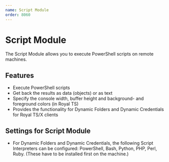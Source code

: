 ```yaml
---
name: Script Module
order: 8060
---
```


# Script Module

The Script Module allows you to execute PowerShell scripts on remote machines.

## Features

- Execute PowerShell scripts
- Get back the results as data (objects) or as text
- Specify the console width, buffer height and background- and foreground colors (in Royal TS)
- Provides the functionality for Dynamic Folders and Dynamic Credentials for Royal TS/X clients

## Settings for Script Module

- For Dynamic Folders and Dynamic Credentials, the following Script Interpreters can be configured: PowerShell, Bash, Python, PHP, Perl, Ruby. (These have to be installed first on the machine.)
